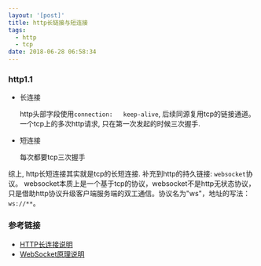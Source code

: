 ```yaml
---
layout: '[post]'
title: http长链接与短连接
tags:
  - http
  - tcp
date: 2018-06-28 06:58:34
---
```







### http1.1
 + 长连接

    http头部字段使用`connection:   keep-alive`, 后续同源复用tcp的链接通道。 一个tcp上的多次http请求, 只在第一次发起的时候三次握手.


 - 短连接

    每次都要tcp三次握手


综上, http长短连接其实就是tcp的长短连接. 补充到http的持久链接: `websocket`协议。 websocket本质上是一个基于tcp的协议，websocket不是http无状态协议，只是借助http协议升级客户端服务端的双工通信。协议名为"ws"，地址的写法：`ws://**`。

### 参考链接
- [HTTP长连接说明](https://cloud.tencent.com/document/product/214/4149)
- [WebSocket原理说明](https://cloud.tencent.com/document/product/214/4150?fromSource=gwzcw.93403.93403.93403)